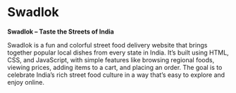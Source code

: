 # Swadlok

**Swadlok – Taste the Streets of India**

Swadlok is a fun and colorful street food delivery website that brings together popular local dishes from every state in India. It’s built using HTML, CSS, and JavaScript, with simple features like browsing regional foods, viewing prices, adding items to a cart, and placing an order. The goal is to celebrate India’s rich street food culture in a way that’s easy to explore and enjoy online.
